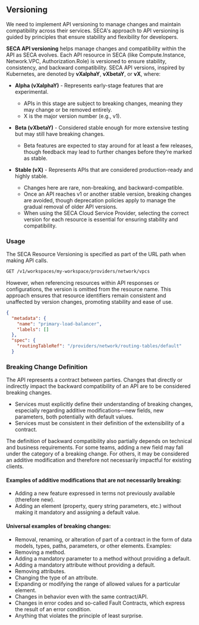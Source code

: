 ## Versioning

We need to implement API versioning to manage changes and maintain compatibility across their services. SECA's approach to API versioning is guided by principles that ensure stability and flexibility for developers.

**SECA API versioning** helps manage changes and compatibility within the API as SECA evolves. Each API resource in SECA (like Compute.Instance, Network.VPC, Authorization.Role) is versioned to ensure stability, consistency, and backward compatibility. SECA API versions, inspired by Kubernetes, are  denoted by **vXalphaY**, **vXbetaY**, or **vX**, where:

- **Alpha (vXalphaY)** - Represents early-stage features that are experimental.
  - APIs in this stage are subject to breaking changes, meaning they may change or be removed entirely.
  - X is the major version number (e.g., v1).

- **Beta (vXbetaY)** - Considered stable enough for more extensive testing but may still have breaking changes.

  - Beta features are expected to stay around for at least a few releases, though feedback may lead to further changes before they’re marked as stable.

- **Stable (vX)** - Represents APIs that are considered production-ready and highly stable.
  - Changes here are rare, non-breaking, and backward-compatible.
  - Once an API reaches v1 or another stable version, breaking changes are avoided, though deprecation policies apply to manage the gradual removal of older API versions.
  - When using the SECA Cloud Service Provider, selecting the correct version for each resource is essential for ensuring stability and compatibility.

### Usage

The SECA Resource Versioning is specified as part of the URL path when making API calls.

```bash
GET /v1/workspaces/my-workspace/providers/network/vpcs
```

However, when referencing resources within API responses or configurations, the version is omitted from the resource name. This approach ensures that resource identifiers remain consistent and unaffected by version changes, promoting stability and ease of use.

```json
{
  "metadata": {
    "name": "primary-load-balancer",
    "labels": []
  },
  "spec": {
    "routingTableRef": "/providers/network/routing-tables/default"
  }
```

### Breaking Change Definition

The API represents a contract between parties. Changes that directly or indirectly impact the backward compatibility of an API are to be considered breaking changes.
- Services must explicitly define their understanding of breaking changes, especially regarding additive modifications—new fields, new parameters, both potentially with default values.
- Services must be consistent in their definition of the extensibility of a contract.

The definition of backward compatibility also partially depends on technical and business requirements. For some teams, adding a new field may fall under the category of a breaking change. For others, it may be considered an additive modification and therefore not necessarily impactful for existing clients.

#### Examples of additive modifications that are not necessarily breaking:
- Adding a new feature expressed in terms not previously available (therefore new).
- Adding an element (property, query string parameters, etc.) without making it mandatory and assigning a default value.

#### Universal examples of breaking changes:
- Removal, renaming, or alteration of part of a contract in the form of data models, types, paths, parameters, or other elements. Examples:
- Removing a method.
- Adding a mandatory parameter to a method without providing a default.
- Adding a mandatory attribute without providing a default.
- Removing attributes.
- Changing the type of an attribute.
- Expanding or modifying the range of allowed values for a particular element.
- Changes in behavior even with the same contract/API.
- Changes in error codes and so-called Fault Contracts, which express the result of an error condition.
- Anything that violates the principle of least surprise.
